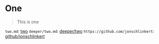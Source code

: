 # One

> This is one

`two.md`: [two](./two.md)
`deeper/two.md`: [deeper/two](./nested/deeper/two.md)
`https://github.com/jonschlinkert`: [github/jonschlinkert](https://github.com/jonschlinkert)